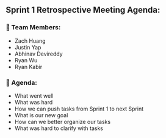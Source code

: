 ## Sprint 1 Retrospective Meeting Agenda:

### 🧋 Team Members:
- Zach Huang
- Justin Yap
- Abhinav Devireddy
- Ryan Wu
- Ryan Kabir

### 📅 Agenda:
- What went well
- What was hard
- How we can push tasks from Sprint 1 to next Sprint
- What is our new goal
- How can we better organize our tasks
- What was hard to clarify with tasks
  
